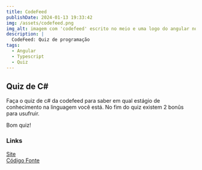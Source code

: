 ```yaml
---
title: CodeFeed
publishDate: 2024-01-13 19:33:42
img: /assets/codefeed.png
img_alt: imagem com 'codefeed' escrito no meio e uma logo do angular no lado inferior direito da escrita.
description: |
  CodeFeed: Quiz de programação
tags:
  - Angular
  - Typescript
  - Quiz
---
```


## Quiz de C#

Faça o quiz de c# da codefeed para saber em qual estágio de conhecimento na linguagem você está. No fim do quiz existem 2 bonûs para usufruir.

Bom quiz!

### Links

<a href="https://codefeed-nine.vercel.app/" target="_blank">Site</a>
<br>
<a href="https://github.com/marcelldac/codefeed-angular" target="_blank">Código Fonte</a>
